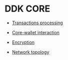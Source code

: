 # DDK CORE

* [Transactions processing](transactions_processing.md)

* [Core-wallet interaction](core_wallet_interaction.md)

* [Encryption](encryption.md)

* [Network topology](network_topology.md)
